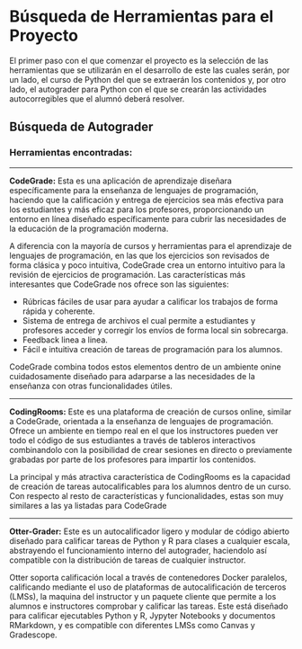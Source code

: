 # Búsqueda de Herramientas para el Proyecto

El primer paso con el que comenzar el proyecto es la selección de las herramientas que se utilizarán en el desarrollo de este las cuales serán, por un lado, el curso de Python
del que se extraerán los contenidos y, por otro lado, el autograder para Python con el que se crearán las actividades autocorregibles que el alumnó deberá resolver.

## Búsqueda de Autograder
### Herramientas encontradas:
---
**CodeGrade:** Esta es una aplicación de aprendizaje diseñara específicamente para la enseñanza de lenguajes de programación,
haciendo que la calificación y entrega de ejercicios sea más efectiva para los estudiantes y más eficaz para los profesores,
proporcionando un entorno en línea diseñado específicamente para cubrir las necesidades de la educación de la programación moderna.

A diferencia con la mayoría de cursos y herramientas para el aprendizaje de lenguajes de programación, en las que los ejercicios 
son revisados de forma clásica y poco intuitiva, CodeGrade crea un entorno intuitivo para la revisión de ejercicios de programación.
Las características más interesantes que CodeGrade nos ofrece son las siguientes:
- Rúbricas fáciles de usar para ayudar a calificar los trabajos de forma rápida y coherente.
- Sistema de entrega de archivos el cual permite a estudiantes y profesores acceder y corregir los envíos de forma local sin sobrecarga.
- Feedback linea a linea.
- Fácil e intuitiva creación de tareas de programación para los alumnos.

CodeGrade combina todos estos elementos dentro de un ambiente onine cuidadosamente diseñado para adarparse a las necesidades de la
enseñanza con otras funcionalidades útiles. 

---
**CodingRooms:** Este es una plataforma de creación de cursos online, similar a CodeGrade, orientada a la enseñanza de lenguajes de programación.
Ofrece un ambiente en tiempo real en el que los instructores pueden ver todo el código de sus estudiantes a través de tableros interactivos combinandolo 
con la posibilidad de crear sesiones en directo o previamente grabadas por parte de los profesores para impartir los contenidos.

La principal y más atractiva característica de CodingRooms es la capacidad de creación de tareas autocalificables para los alumnos dentro de 
un curso. Con respecto al resto de características y funcionalidades, estas son muy similares a las ya listadas para CodeGrade

---
**Otter-Grader:** Este es un autocalificador ligero y modular de código abierto diseñado para calificar tareas de Python y R para clases a cualquier escala, abstrayendo el funcionamiento interno del autograder, haciendolo así compatible con la distribución de tareas de cualquier instructor.

Otter soporta calificación local a través de contenedores Docker paralelos, calificando mediante el uso de plataformas de autocalificación de terceros (LMSs), la maquina del instructor y un paquete cliente que permite a los alumnos e instructores comprobar y calificar las tareas. Este está diseñado para calificar ejecutables Python y R, Jypyter Notebooks y documentos RMarkdown, y es compatible con diferentes LMSs como Canvas y Gradescope.

